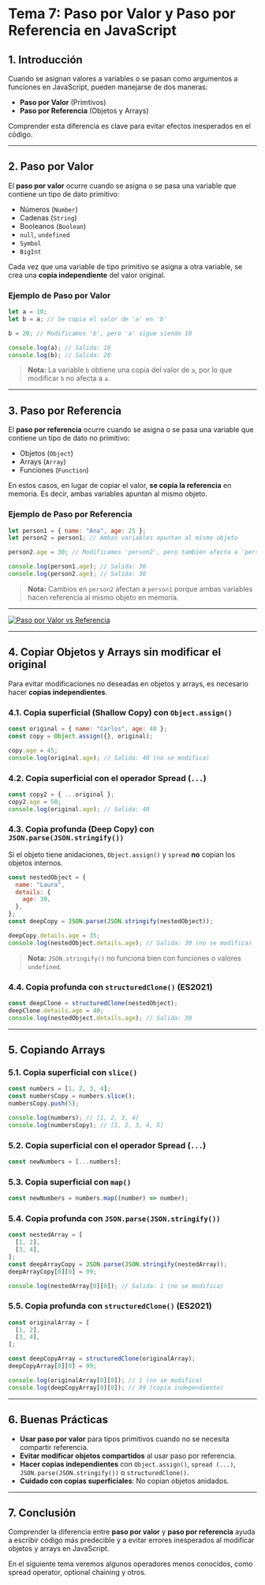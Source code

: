 # **Tema 7: Paso por Valor y Paso por Referencia en JavaScript**

## **1. Introducción**

Cuando se asignan valores a variables o se pasan como argumentos a funciones en JavaScript, pueden manejarse de dos maneras:

- **Paso por Valor** (Primtivos)
- **Paso por Referencia** (Objetos y Arrays)

Comprender esta diferencia es clave para evitar efectos inesperados en el código.

---

## **2. Paso por Valor**

El **paso por valor** ocurre cuando se asigna o se pasa una variable que contiene un tipo de dato primitivo:

- Números (`Number`)
- Cadenas (`String`)
- Booleanos (`Boolean`)
- `null`, `undefined`
- `Symbol`
- `BigInt`

Cada vez que una variable de tipo primitivo se asigna a otra variable, se crea una **copia independiente** del valor original.

### **Ejemplo de Paso por Valor**

```js
let a = 10;
let b = a; // Se copia el valor de 'a' en 'b'

b = 20; // Modificamos 'b', pero 'a' sigue siendo 10

console.log(a); // Salida: 10
console.log(b); // Salida: 20
```

> **Nota:** La variable `b` obtiene una copia del valor de `a`, por lo que modificar `b` no afecta a `a`.

---

## **3. Paso por Referencia**

El **paso por referencia** ocurre cuando se asigna o se pasa una variable que contiene un tipo de dato no primitivo:

- Objetos (`Object`)
- Arrays (`Array`)
- Funciones (`Function`)

En estos casos, en lugar de copiar el valor, **se copia la referencia** en memoria. Es decir, ambas variables apuntan al mismo objeto.

### **Ejemplo de Paso por Referencia**

```js
let person1 = { name: "Ana", age: 25 };
let person2 = person1; // Ambas variables apuntan al mismo objeto

person2.age = 30; // Modificamos 'person2', pero también afecta a 'person1'

console.log(person1.age); // Salida: 30
console.log(person2.age); // Salida: 30
```

> **Nota:** Cambios en `person2` afectan a `person1` porque ambas variables hacen referencia al mismo objeto en memoria.

---

[![Paso por Valor vs Referencia](https://img.youtube.com/vi/tPcA6iDA5yc/0.jpg)](https://www.youtube.com/watch?v=tPcA6iDA5yc&list=PLzA2VyZwsq__JeA3Xa02uWT08Ljji931m)

---

## **4. Copiar Objetos y Arrays sin modificar el original**

Para evitar modificaciones no deseadas en objetos y arrays, es necesario hacer **copias independientes**.

### **4.1. Copia superficial (Shallow Copy) con `Object.assign()`**

```js
const original = { name: "Carlos", age: 40 };
const copy = Object.assign({}, original);

copy.age = 45;
console.log(original.age); // Salida: 40 (no se modifica)
```

### **4.2. Copia superficial con el operador Spread (`...`)**

```js
const copy2 = { ...original };
copy2.age = 50;
console.log(original.age); // Salida: 40
```

### **4.3. Copia profunda (Deep Copy) con `JSON.parse(JSON.stringify())`**

Si el objeto tiene anidaciones, `Object.assign()` y `spread` **no** copian los objetos internos.

```js
const nestedObject = {
  name: "Laura",
  details: {
    age: 30,
  },
};
const deepCopy = JSON.parse(JSON.stringify(nestedObject));

deepCopy.details.age = 35;
console.log(nestedObject.details.age); // Salida: 30 (no se modifica)
```

> **Nota:** `JSON.stringify()` no funciona bien con funciones o valores `undefined`.

### **4.4. Copia profunda con `structuredClone()` (ES2021)**

```js
const deepClone = structuredClone(nestedObject);
deepClone.details.age = 40;
console.log(nestedObject.details.age); // Salida: 30
```

---

## **5. Copiando Arrays**

### **5.1. Copia superficial con `slice()`**

```js
const numbers = [1, 2, 3, 4];
const numbersCopy = numbers.slice();
numbersCopy.push(5);

console.log(numbers); // [1, 2, 3, 4]
console.log(numbersCopy); // [1, 2, 3, 4, 5]
```

### **5.2. Copia superficial con el operador Spread (`...`)**

```js
const newNumbers = [...numbers];
```

### **5.3. Copia superficial con `map()`**

```js
const newNumbers = numbers.map((number) => number);
```

### **5.4. Copia profunda con `JSON.parse(JSON.stringify())`**

```js
const nestedArray = [
  [1, 2],
  [3, 4],
];
const deepArrayCopy = JSON.parse(JSON.stringify(nestedArray));
deepArrayCopy[0][0] = 99;

console.log(nestedArray[0][0]); // Salida: 1 (no se modifica)
```

### **5.5. Copia profunda con `structuredClone()` (ES2021)**

```js
const originalArray = [
  [1, 2],
  [3, 4],
];

const deepCopyArray = structuredClone(originalArray);
deepCopyArray[0][0] = 99;

console.log(originalArray[0][0]); // 1 (no se modifica)
console.log(deepCopyArray[0][0]); // 99 (copia independiente)
```

---

## **6. Buenas Prácticas**

- **Usar paso por valor** para tipos primitivos cuando no se necesita compartir referencia.
- **Evitar modificar objetos compartidos** al usar paso por referencia.
- **Hacer copias independientes** con `Object.assign()`, `spread (...)`, `JSON.parse(JSON.stringify())` o `structuredClone()`.
- **Cuidado con copias superficiales**: No copian objetos anidados.

---

## **7. Conclusión**

Comprender la diferencia entre **paso por valor** y **paso por referencia** ayuda a escribir código más predecible y a evitar errores inesperados al modificar objetos y arrays en JavaScript.

En el siguiente tema veremos algunos operadores menos conocidos, como spread operator, optional chaining y otros.
